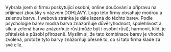  Vybrala jsem si firmu poskytující osobní, online doučování a přípravu na přijímací zkoušky s názvem DOHLAVY. Logo této firmy obsahuje modrou a zelenou barvu.
I webová stránka je dále lazená do těchto barev. Podle psychologie barev modrá barva znázorňuje důvěryhodnost, spolehlivost a sílu a zelená barva znázorňuje 
růst(může být i osobní růst), harmonii, klid, je přátelská a působí přirozeně. Myslím si, že tato kombinace barev je vhodně zvolená, protože tyto barvy znázorňují
přesně to, co si tato firma klade za své cíle.
